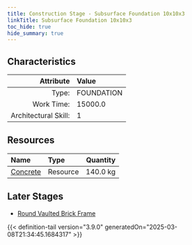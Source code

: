 ```yaml
---
title: Construction Stage - Subsurface Foundation 10x10x3
linkTitle: Subsurface Foundation 10x10x3
toc_hide: true
hide_summary: true
---
```

<!-- This is generated by the MarsSim HelpGenertor, do not edit. -->

## Characteristics

| Attribute      | Value |
|--------:|:------|
|Type:|FOUNDATION|
|Work Time:|15000.0|
|Architectural Skill:|1|

## Resources

| Name | Type | Quantity |
|:-----|:-----|-----:|
|[Concrete](/docs/definitions/resource/concrete)|Resource|140.0 kg|

## Later Stages
- [Round Vaulted Brick Frame](/docs/definitions/construction/round-vaulted-brick-frame)



{{< definition-tail version="3.9.0" generatedOn="2025-03-08T21:34:45.1684317" >}}

